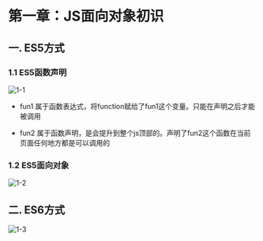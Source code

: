# 第一章：JS面向对象初识

## 一. ES5方式

### 1.1 ES5函数声明

![1-1](https://s2.ax1x.com/2020/01/26/1m4rqK.png)

* fun1 属于函数表达式，将function赋给了fun1这个变量。只能在声明之后才能被调用

* fun2 属于函数声明，是会提升到整个js顶部的。声明了fun2这个函数在当前页面任何地方都是可以调用的

### 1.2 ES5面向对象

![1-2](https://s2.ax1x.com/2020/01/26/1mjdRf.png)

## 二. ES6方式

![1-3](https://s2.ax1x.com/2020/01/26/1mjvQO.png)





<comment/>